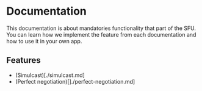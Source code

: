 # Documentation
This documentation is about mandatories functionality that part of the SFU. You can learn how we implement the feature from each documentation and how to use it in your own app.

## Features
- (Simulcast)[./simulcast.md]
- (Perfect negotiation)[]./perfect-negotiation.md]
  